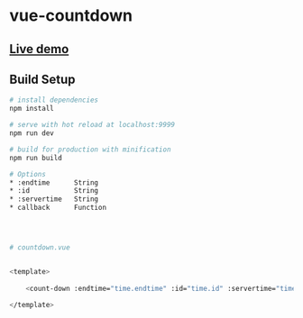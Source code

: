 # vue-countdown

## [Live demo](http://andylei18.github.io/vue-countdown/)

## Build Setup

``` bash
# install dependencies
npm install

# serve with hot reload at localhost:9999
npm run dev

# build for production with minification
npm run build

# Options
* :endtime      String
* :id           String
* :servertime	String
* callback      Function




# countdown.vue


<template>
	
	<count-down :endtime="time.endtime" :id="time.id" :servertime="time.servertime"></count-down>

</template>

